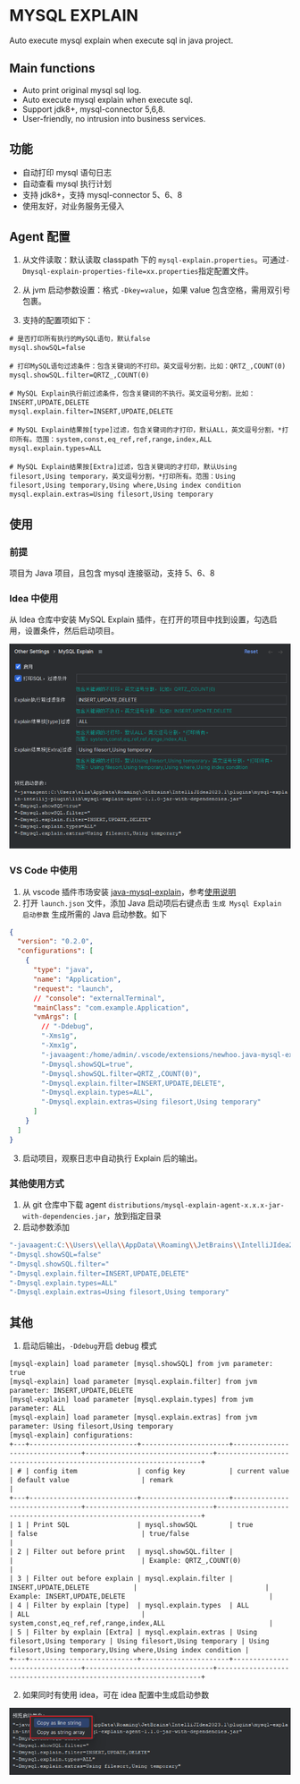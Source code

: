 # MYSQL EXPLAIN

Auto execute mysql explain when execute sql in java project.

## Main functions

- Auto print original mysql sql log.
- Auto execute mysql explain when execute sql.
- Support jdk8+, mysql-connector 5,6,8.
- User-friendly, no intrusion into business services.

## 功能

- 自动打印 mysql 语句日志
- 自动查看 mysql 执行计划
- 支持 jdk8+，支持 mysql-connector 5、6、8
- 使用友好，对业务服务无侵入

## Agent 配置

1. 从文件读取：默认读取 classpath 下的 `mysql-explain.properties`。可通过`-Dmysql-explain-properties-file=xx.properties`指定配置文件。

2. 从 jvm 启动参数设置：格式 `-Dkey=value`，如果 value 包含空格，需用双引号包裹。

3. 支持的配置项如下：

```properties
# 是否打印所有执行的MySQL语句，默认false
mysql.showSQL=false

# 打印MySQL语句过滤条件：包含关键词的不打印。英文逗号分割，比如：QRTZ_,COUNT(0)
mysql.showSQL.filter=QRTZ_,COUNT(0)

# MySQL Explain执行前过滤条件，包含关键词的不执行。英文逗号分割，比如：INSERT,UPDATE,DELETE
mysql.explain.filter=INSERT,UPDATE,DELETE

# MySQL Explain结果按[type]过滤，包含关键词的才打印，默认ALL，英文逗号分割，*打印所有。范围：system,const,eq_ref,ref,range,index,ALL
mysql.explain.types=ALL

# MySQL Explain结果按[Extra]过滤，包含关键词的才打印，默认Using filesort,Using temporary，英文逗号分割，*打印所有。范围：Using filesort,Using temporary,Using where,Using index condition
mysql.explain.extras=Using filesort,Using temporary
```

## 使用

### 前提

项目为 Java 项目，且包含 mysql 连接驱动，支持 5、6、8

### Idea 中使用

从 Idea 仓库中安装 MySQL Explain 插件，在打开的项目中找到设置，勾选启用，设置条件，然后启动项目。

![](.image/idea_setting_zh.png)

### VS Code 中使用

1. 从 vscode 插件市场安装 [java-mysql-explain](https://marketplace.visualstudio.com/items?itemName=newhoo.java-mysql-explain)，参考[使用说明](mysql-explain-vscode-plugin/README.md)
2. 打开 `launch.json` 文件，添加 Java 启动项后右键点击 `生成 Mysql Explain 启动参数` 生成所需的 Java 启动参数。如下

```json lines
{
  "version": "0.2.0",
  "configurations": [
    {
      "type": "java",
      "name": "Application",
      "request": "launch",
      // "console": "externalTerminal",
      "mainClass": "com.example.Application",
      "vmArgs": [
        // "-Ddebug",
        "-Xms1g",
        "-Xmx1g",
        "-javaagent:/home/admin/.vscode/extensions/newhoo.java-mysql-explain-1.0.0/jars/mysql-explain-agent.jar",
        "-Dmysql.showSQL=true",
        "-Dmysql.showSQL.filter=QRTZ_,COUNT(0)",
        "-Dmysql.explain.filter=INSERT,UPDATE,DELETE",
        "-Dmysql.explain.types=ALL",
        "-Dmysql.explain.extras=Using filesort,Using temporary"
      ]
    }
  ]
}
```

3. 启动项目，观察日志中自动执行 Explain 后的输出。

### 其他使用方式

1. 从 git 仓库中下载 agent `distributions/mysql-explain-agent-x.x.x-jar-with-dependencies.jar`，放到指定目录
2. 启动参数添加

```bash
"-javaagent:C:\\Users\\ella\\AppData\\Roaming\\JetBrains\\IntelliJIdea2023.1\\plugins\\mysql-explain-intellij-plugin\\lib\\mysql-explain-agent-1.1.0-jar-with-dependencies.jar" 
"-Dmysql.showSQL=false"
"-Dmysql.showSQL.filter="
"-Dmysql.explain.filter=INSERT,UPDATE,DELETE"
"-Dmysql.explain.types=ALL"
"-Dmysql.explain.extras=Using filesort,Using temporary"
```

## 其他

1. 启动后输出，`-Ddebug`开启 debug 模式

```text
[mysql-explain] load parameter [mysql.showSQL] from jvm parameter: true
[mysql-explain] load parameter [mysql.explain.filter] from jvm parameter: INSERT,UPDATE,DELETE
[mysql-explain] load parameter [mysql.explain.types] from jvm parameter: ALL
[mysql-explain] load parameter [mysql.explain.extras] from jvm parameter: Using filesort,Using temporary
[mysql-explain] configurations:
+---+---------------------------+----------------------+--------------------------------+--------------------------------+------------------------------------------------------------------+
| # | config item               | config key           | current value                  | default value                  | remark                                                           |
+---+---------------------------+----------------------+--------------------------------+--------------------------------+------------------------------------------------------------------+
| 1 | Print SQL                 | mysql.showSQL        | true                           | false                          | true/false                                                       |
| 2 | Filter out before print   | mysql.showSQL.filter |                                |                                | Example: QRTZ_,COUNT(0)                                          |
| 3 | Filter out before explain | mysql.explain.filter | INSERT,UPDATE,DELETE           |                                | Example: INSERT,UPDATE,DELETE                                    |
| 4 | Filter by explain [type]  | mysql.explain.types  | ALL                            | ALL                            | system,const,eq_ref,ref,range,index,ALL                          |
| 5 | Filter by explain [Extra] | mysql.explain.extras | Using filesort,Using temporary | Using filesort,Using temporary | Using filesort,Using temporary,Using where,Using index condition |
+---+---------------------------+----------------------+--------------------------------+--------------------------------+------------------------------------------------------------------+
```

2. 如果同时有使用 idea，可在 idea 配置中生成启动参数

![](.image/idea_setting_preview.png)
